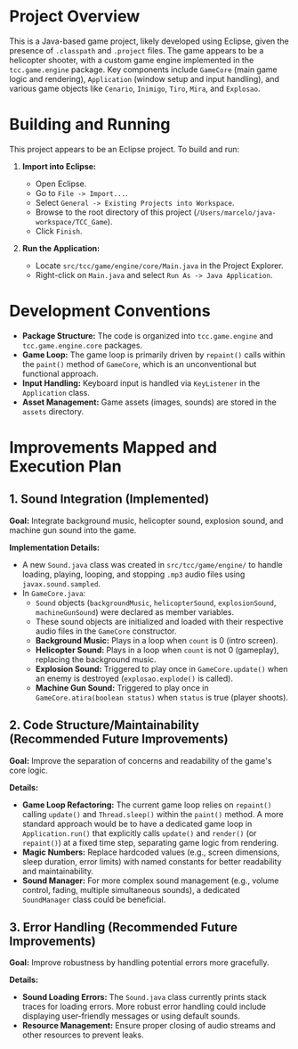# Project Overview

This is a Java-based game project, likely developed using Eclipse, given the presence of `.classpath` and `.project` files. The game appears to be a helicopter shooter, with a custom game engine implemented in the `tcc.game.engine` package. Key components include `GameCore` (main game logic and rendering), `Application` (window setup and input handling), and various game objects like `Cenario`, `Inimigo`, `Tiro`, `Mira`, and `Explosao`.

# Building and Running

This project appears to be an Eclipse project. To build and run:

1.  **Import into Eclipse:**
    *   Open Eclipse.
    *   Go to `File -> Import...`.
    *   Select `General -> Existing Projects into Workspace`.
    *   Browse to the root directory of this project (`/Users/marcelo/java-workspace/TCC_Game`).
    *   Click `Finish`.

2.  **Run the Application:**
    *   Locate `src/tcc/game/engine/core/Main.java` in the Project Explorer.
    *   Right-click on `Main.java` and select `Run As -> Java Application`.

# Development Conventions

*   **Package Structure:** The code is organized into `tcc.game.engine` and `tcc.game.engine.core` packages.
*   **Game Loop:** The game loop is primarily driven by `repaint()` calls within the `paint()` method of `GameCore`, which is an unconventional but functional approach.
*   **Input Handling:** Keyboard input is handled via `KeyListener` in the `Application` class.
*   **Asset Management:** Game assets (images, sounds) are stored in the `assets` directory.

# Improvements Mapped and Execution Plan

## 1. Sound Integration (Implemented)

**Goal:** Integrate background music, helicopter sound, explosion sound, and machine gun sound into the game.

**Implementation Details:**

*   A new `Sound.java` class was created in `src/tcc/game/engine/` to handle loading, playing, looping, and stopping `.mp3` audio files using `javax.sound.sampled`.
*   In `GameCore.java`:
    *   `Sound` objects (`backgroundMusic`, `helicopterSound`, `explosionSound`, `machineGunSound`) were declared as member variables.
    *   These sound objects are initialized and loaded with their respective audio files in the `GameCore` constructor.
    *   **Background Music:** Plays in a loop when `count` is 0 (intro screen).
    *   **Helicopter Sound:** Plays in a loop when `count` is not 0 (gameplay), replacing the background music.
    *   **Explosion Sound:** Triggered to play once in `GameCore.update()` when an enemy is destroyed (`explosao.explode()` is called).
    *   **Machine Gun Sound:** Triggered to play once in `GameCore.atira(boolean status)` when `status` is true (player shoots).

## 2. Code Structure/Maintainability (Recommended Future Improvements)

**Goal:** Improve the separation of concerns and readability of the game's core logic.

**Details:**

*   **Game Loop Refactoring:** The current game loop relies on `repaint()` calling `update()` and `Thread.sleep()` within the `paint()` method. A more standard approach would be to have a dedicated game loop in `Application.run()` that explicitly calls `update()` and `render()` (or `repaint()`) at a fixed time step, separating game logic from rendering.
*   **Magic Numbers:** Replace hardcoded values (e.g., screen dimensions, sleep duration, error limits) with named constants for better readability and maintainability.
*   **Sound Manager:** For more complex sound management (e.g., volume control, fading, multiple simultaneous sounds), a dedicated `SoundManager` class could be beneficial.

## 3. Error Handling (Recommended Future Improvements)

**Goal:** Improve robustness by handling potential errors more gracefully.

**Details:**

*   **Sound Loading Errors:** The `Sound.java` class currently prints stack traces for loading errors. More robust error handling could include displaying user-friendly messages or using default sounds.
*   **Resource Management:** Ensure proper closing of audio streams and other resources to prevent leaks.
